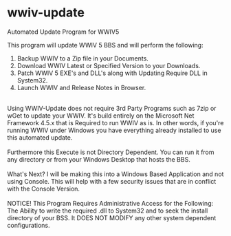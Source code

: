 # wwiv-update
Automated Update Program for WWIV5

This program will update WWIV 5 BBS and will perform the following:<br>
1) Backup WWIV to a Zip file in your Documents.<br>
2) Download WWIV Latest or Specified Version to your Downloads.<br>
3) Patch WWIV 5 EXE's and DLL's along with Updating Require DLL in System32.<br>
4) Launch WWIV and Release Notes in Browser.<br>
<br>
Using WWIV-Update does not require 3rd Party Programs such as 7zip or wGet to update your WWIV. It's build entirely on the Microsoft Net Framework 4.5.x that is Required to run WWIV as is. In other words, if you're running WWIV under Windows you have everything already installed to use this automated update.<br>
<br>
Furthermore this Execute is not Directory Dependent. You can run it from any directory or from your Windows Desktop that hosts the BBS.<br>
<br>
What's Next? I will be making this into a Windows Based Application and not using Console. This will help with a few security issues that are in conflict with the Console Version.<br>
<br>
NOTICE! This Program Requires Administrative Access for the Following: The Ability to write the required .dll to System32 and to seek the install directory of your BSS. It DOES NOT MODIFY any other system dependent configurations.
